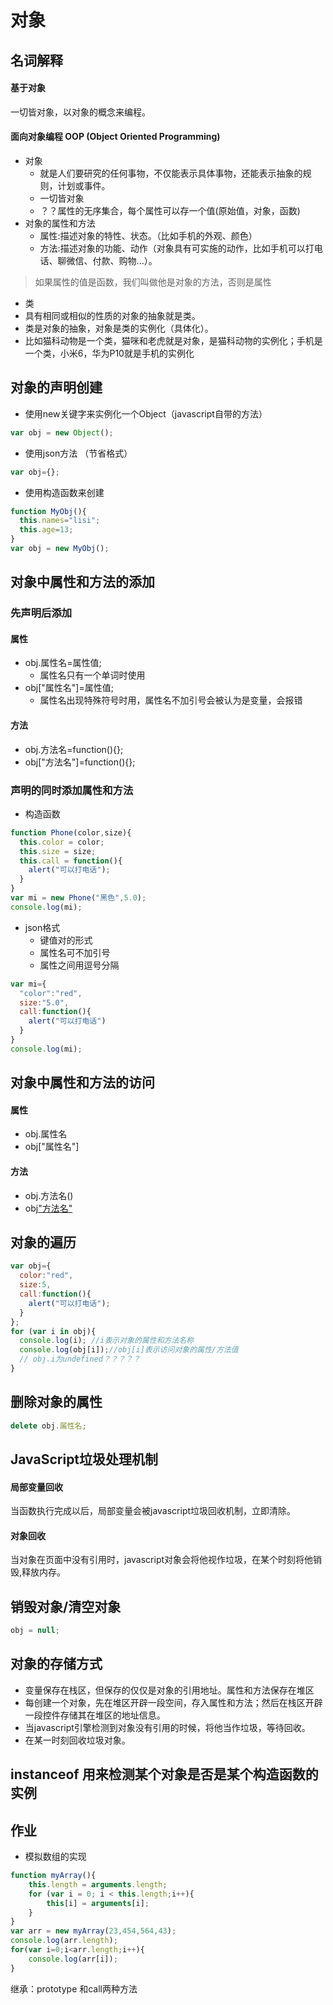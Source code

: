 # 对象
## 名词解释
#### 基于对象
一切皆对象，以对象的概念来编程。
#### 面向对象编程 OOP (Object Oriented Programming)      
- 对象
  - 就是人们要研究的任何事物，不仅能表示具体事物，还能表示抽象的规则，计划或事件。
  - 一切皆对象
  - ？？属性的无序集合，每个属性可以存一个值(原始值，对象，函数)
- 对象的属性和方法
  - 属性:描述对象的特性、状态。（比如手机的外观、颜色）
  - 方法:描述对象的功能、动作（对象具有可实施的动作，比如手机可以打电话、聊微信、付款、购物...）。
> 如果属性的值是函数，我们叫做他是对象的方法，否则是属性

-  类
  - 具有相同或相似的性质的对象的抽象就是类。
  - 类是对象的抽象，对象是类的实例化（具体化）。
  - 比如猫科动物是一个类，猫咪和老虎就是对象，是猫科动物的实例化；手机是一个类，小米6，华为P10就是手机的实例化

## 对象的声明创建
- 使用new关键字来实例化一个Object（javascript自带的方法）
```javascript
var obj = new Object();
```

- 使用json方法 （节省格式）
```javascript
var obj={};
```

- 使用构造函数来创建
```javascript
function MyObj(){
  this.names="lisi";
  this.age=13;
}
var obj = new MyObj();
```

## 对象中属性和方法的添加
### 先声明后添加
#### 属性
- obj.属性名=属性值;
  - 属性名只有一个单词时使用
- obj["属性名"]=属性值;
  - 属性名出现特殊符号时用，属性名不加引号会被认为是变量，会报错

#### 方法
- obj.方法名=function(){};
- obj["方法名"]=function(){};

### 声明的同时添加属性和方法
- 构造函数
```javascript
function Phone(color,size){
  this.color = color;
  this.size = size;
  this.call = function(){
    alert("可以打电话");
  }
}
var mi = new Phone("黑色",5.0);
console.log(mi);
```
- json格式
  - 键值对的形式
  - 属性名可不加引号
  - 属性之间用逗号分隔
```javascript
var mi={
  "color":"red",
  size:"5.0",
  call:function(){
    alert("可以打电话")
  }
}
console.log(mi);
```

## 对象中属性和方法的访问
#### 属性
- obj.属性名
- obj["属性名"]

#### 方法
- obj.方法名()
- obj["方法名"]()

## 对象的遍历
```javascript
var obj={
  color:"red",
  size:5,
  call:function(){
    alert("可以打电话");
  }
};
for (var i in obj){
  console.log(i); //i表示对象的属性和方法名称
  console.log(obj[i]);//obj[i]表示访问对象的属性/方法值
  // obj.i为undefined？？？？？
}
```

## 删除对象的属性
```javascript
delete obj.属性名;
```

## JavaScript垃圾处理机制
#### 局部变量回收
当函数执行完成以后，局部变量会被javascript垃圾回收机制，立即清除。
#### 对象回收
当对象在页面中没有引用时，javascript对象会将他视作垃圾，在某个时刻将他销毁,释放内存。

## 销毁对象/清空对象
```javascript
obj = null;
```

## 对象的存储方式
- 变量保存在栈区，但保存的仅仅是对象的引用地址。属性和方法保存在堆区
- 每创建一个对象，先在堆区开辟一段空间，存入属性和方法；然后在栈区开辟一段控件存储其在堆区的地址信息。
- 当javascript引擎检测到对象没有引用的时候，将他当作垃圾，等待回收。
- 在某一时刻回收垃圾对象。

## instanceof  用来检测某个对象是否是某个构造函数的实例


## 作业
- 模拟数组的实现
```javascript
function myArray(){
	this.length = arguments.length;
	for (var i = 0; i < this.length;i++){
		this[i] = arguments[i];
	}
}
var arr = new myArray(23,454,564,43);
console.log(arr.length);
for(var i=0;i<arr.length;i++){
	console.log(arr[i]);
}
```


继承：prototype 和call两种方法
